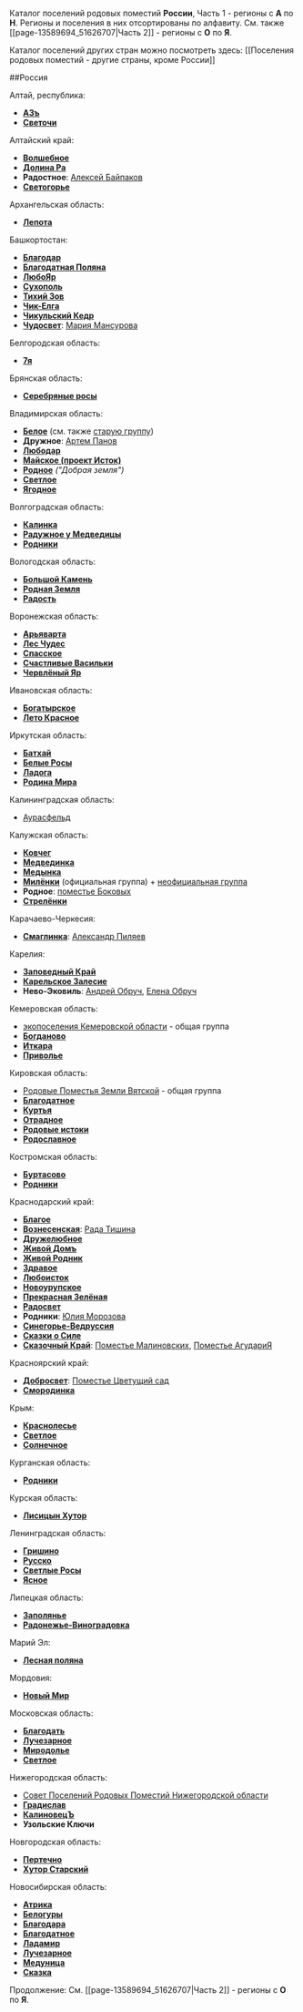 Каталог поселений родовых поместий **России**, Часть 1 - регионы с **А** по **Н**.
Регионы и поселения в них отсортированы по алфавиту. 
См. также [[page-13589694_51626707|Часть 2]] - регионы с **О** по **Я**.

Каталог поселений других стран можно посмотреть здесь: 
[[Поселения родовых поместий - другие страны, кроме России]]
 
##Россия

Алтай, республика:
* **[АЗъ](http://vk.com/club48796965)** 
* **[Светочи](http://vk.com/club52198563)**

Алтайский край: 
* **[Волшебное](http://vk.com/club31526986)** 
* **[Долина Ра](http://vk.com/club9730887)** 
* **Радостное**: [Алексей Байпаков](http://vk.com/id31377623)
* **[Светогорье](http://vk.com/club128124052)** 

Архангельская область: 
* **[Лепота](http://vk.com/club48873636)** 

Башкортостан: 
* **[Благодар](http://vk.com/club47103376)** 
* **[Благодатная Поляна](http://vk.com/club37524576)** 
* **[ЛюбоЯр](http://vk.com/club38167895)** 
* **[Сухополь](http://vk.com/club33786460)** 
* **[Тихий Зов](http://vk.com/club18550485)** 
* **[Чик-Елга](http://vk.com/club21326618)**
* **[Чикульский Кедр](http://vk.com/public87020864)**
* **[Чудосвет](http://vk.com/club28681394)**: [Мария Мансурова](http://vk.com/id13656679) 

Белгородская область:
* **[7я](http://vk.com/club69962189)** 

Брянская область:  
* **[Серебряные росы](http://vk.com/club24340858)** 

Владимирская область:  
* **[Белое](http://vk.com/club118287999)** (см. также [старую группу](http://vk.com/club65725502))
* **Дружное**: [Артем Панов](http://vk.com/id24670957)
* **[Любодар](http://vk.com/club35125698)** 
* **[Майское (проект Исток)](http://vk.com/club13373979)**
* **[Родное](http://vk.com/club21149389)** *("Добрая земля")*
* **[Светлое](http://vk.com/club51460169)** 
* **[Ягодное](http://vk.com/club40560476)** 

Волгоградская область: 
* **[Калинка](http://vk.com/club56596322)**
* **[Радужное у Медведицы](http://vk.com/club32713394)**
* **[Родники](http://vk.com/club92510810)** 

Вологодская область: 
* **[Большой Камень](http://vk.com/club63985344)**
* **[Родная Земля](http://vk.com/club18757978)**
* **[Радость](http://vk.com/public64426527)**

Воронежская область:  
* **[Арьяварта](http://vk.com/club12428993)** 
* **[Лес Чудес](http://vk.com/club40637613)**
* **[Спасское](http://vk.com/club86420926)**
* **[Счастливые Васильки](http://vk.com/public70723480)**
* **[Червлёный Яр](http://vk.com/club33314188)**

Ивановская область:  
* **[Богатырское](http://vk.com/club26183463)** 
* **[Лето Красное](http://vk.com/club110249794)**

Иркутская область: 
* **[Батхай](http://vk.com/club83532270)**
* **[Белые Росы](http://vk.com/club28988503)**
* **[Ладога](http://vk.com/club24100060)** 
* **[Родина Мира](http://vk.com/club35322223)** 

Калининградская область:
* [Аурасфельд](http://vk.com/club67870400)

Калужская область:  
* **[Ковчег](http://vk.com/club38715341)** 
* **[Медвединка](http://vk.com/club44693678)** 
* **[Медынка](http://vk.com/club43577621)**
* **[Милёнки](http://vk.com/club40642777)** (официальная группа) + [неофициальная группа](http://vk.com/club24121134) 
* **Родное**: [поместье Боковых](http://vk.com/club71716236)
* **[Стрелёнки](http://vk.com/club44342197)**

Карачаево-Черкесия:  
* **[Смаглинка](http://vk.com/club9119726)**: [Александр Пиляев](http://vk.com/id1429432) 

Карелия:  
* **[Заповедный Край](http://vk.com/club31286657)**
* **[Карельское Залесие](http://vk.com/club60651459)**
* **Нево-Эковиль**: [Андрей Обруч](http://vk.com/id1823082), [Елена Обруч](http://vk.com/id5076282) 

Кемеровская область:  
* [экопоселения Кемеровской области](http://vk.com/club8243006) - общая группа 
* **[Богданово](http://vk.com/club51448584)**
* **[Иткара](http://vk.com/club24151095)** 
* **[Приволье](http://vk.com/club29709561)** 

Кировская область:  
* [Родовые Поместья Земли Вятской](http://vk.com/club16347399) - общая группа 
* **[Благодатное](http://vk.com/club23754094)** 
* **[Куртья](http://vk.com/club12444867)** 
* **[Отрадное](http://vk.com/club91899634)**
* **[Родовые истоки](http://vk.com/club19683066)** 
* **[Родославное](http://vk.com/club40559470)** 

Костромская область:
* **[Буртасово](http://vk.com/club31167126)**
* **[Родники](http://vk.com/club80104572)**

Краснодарский край:  
* **[Благое](http://vk.com/club98848421)**
* **[Вознесенская](http://vk.com/club28605547)**: [Рада Тишина](http://vk.com/id23436951) 
* **[Дружелюбное](http://vk.com/club86006702)**
* **[Живой Домъ](http://vk.com/club81820485)**
* **[Живой Родник](http://vk.com/club19653046)**
* **[Здравое](http://vk.com/club51025720)** 
* **[Любоисток](http://vk.com/club27846740)**
* **[Новоурупское](http://vk.com/club46616430)**
* **[Прекрасная Зелёная](http://vk.com/club75499640)**
* **[Радосвет](http://vk.com/club121069168)**
* **Родники**: [Юлия Морозова](http://vk.com/id74534170) 
* **[Синегорье-Ведруссия](http://vk.com/club12142242)**
* **[Сказки о Силе](http://vk.com/club33346418)** 
* **[Сказочный Край](http://vk.com/club51269485)**: [Поместье Малиновских](http://vk.com/club29413153), [Поместье АгудариЯ](http://vk.com/club52254272)

Красноярский край:
* **[Добросвет](http://vk.com/club109226825)**: [Поместье Цветущий сад](http://vk.com/club126134156)
* **[Смородинка](http://vk.com/ecosmorodinka)** 

Крым: 
* **[Краснолесье](http://vk.com/club54298665)** 
* **[Светлое](http://vk.com/club89014458)**
* **[Солнечное](http://vk.com/club63340631)** 

Курганская область:  
* **[Родники](http://vk.com/club37440930)**

Курская область: 
* **[Лисицын Хутор](http://vk.com/club34277767)** 

Ленинградская область:  
* **[Гришино](http://vk.com/club2417906)**
* **[Русско](http://vk.com/club36387255)**
* **[Светлые Росы](http://vk.com/club42204908)** 
* **[Ясное](http://vk.com/club2577520)**

Липецкая область:
* **[Заполянье](http://vk.com/club88944939)**
* **[Радонежье-Виноградовка](http://vk.com/club74274398)**

Марий Эл: 
* **[Лесная поляна](http://vk.com/club56653618)**  

Мордовия:
* **[Новый Мир](http://vk.com/club46117077)** 

Московская область: 
* **[Благодать](http://vk.com/club104508542)**
* **[Лучезарное](http://vk.com/club963278)** 
* **[Миродолье](http://vk.com/club45132626)**
* **[Светлое](http://vk.com/club37526156)**

Нижегородская область: 
* [Совет Поселений Родовых Поместий Нижегородской области](http://vk.com/poseleniann) 
* **[Градислав](http://vk.com/club47366232)** 
* **[КалиновецЪ](http://vk.com/kalinovec)** 
* **Узольские Ключи** 

Новгородская область:  
* **[Пертечно](http://vk.com/club19353313)**
* **[Хутор Старский](http://vk.com/club115531541)**

Новосибирская область: 
* **[Атрика](http://vk.com/club51797055)**
* **[Белогуры](http://vk.com/club33180215)** 
* **[Благодара](http://vk.com/club48564055)**
* **[Благодатное](http://vk.com/club60140552)**
* **[Ладамир](http://vk.com/club68041223)** 
* **[Лучезарное](http://vk.com/club25778418)** 
* **[Медуница](http://vk.com/club64719214)**
* **[Сказка](http://vk.com/public64313474)**


Продолжение:
См. [[page-13589694_51626707|Часть 2]] - регионы с **О** по **Я**.
